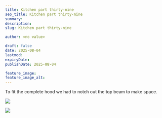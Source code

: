 ```yaml
---
title: Kitchen part thirty-nine
seo_title: Kitchen part thirty-nine
summary:
description:
slug: Kitchen part thirty-nine

author: <no value>

draft: false
date: 2025-08-04
lastmod:
expiryDate:
publishDate: 2025-08-04

feature_image:
feature_image_alt:
---
```

To fit the complete hood we had to notch out the top beam to make space.


![](/images/2767.jpeg )

![](/images/2769.jpeg )


